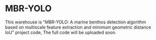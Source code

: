 # MBR-YOLO
This warehouse is "MBR-YOLO: A marine benthos detection algorithm based on multiscale feature extraction and minimum geometric distance IoU" project code, The full code will be uploaded soon.
